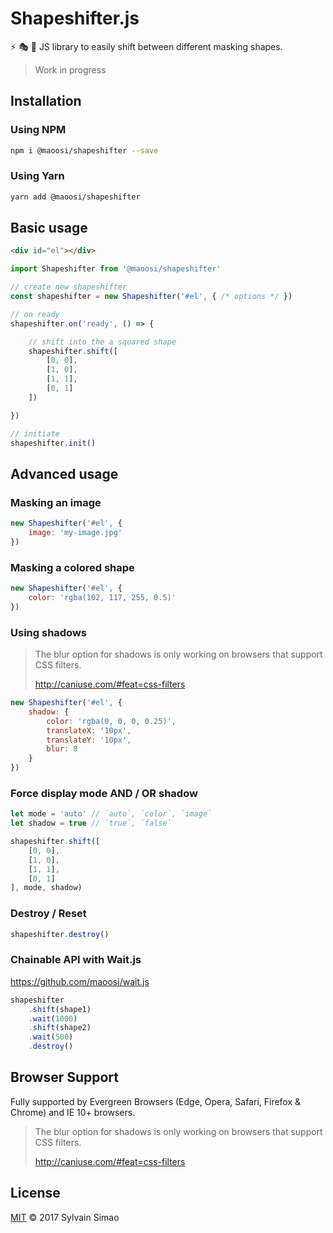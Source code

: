 # Shapeshifter.js

⚡ 🎭 🍆 JS library to easily shift between different masking shapes.

> Work in progress


## Installation

### Using NPM

```bash
npm i @maoosi/shapeshifter --save
```

### Using Yarn

```bash
yarn add @maoosi/shapeshifter
```

## Basic usage

```html
<div id="el"></div>
```

```javascript
import Shapeshifter from '@maoosi/shapeshifter'

// create new shapeshifter
const shapeshifter = new Shapeshifter('#el', { /* options */ })

// on ready
shapeshifter.on('ready', () => {

    // shift into the a squared shape
    shapeshifter.shift([
        [0, 0],
        [1, 0],
        [1, 1],
        [0, 1]
    ])

})

// initiate
shapeshifter.init()
```


## Advanced usage

### Masking an image

```javascript
new Shapeshifter('#el', {
    image: 'my-image.jpg'
})
```

### Masking a colored shape

```javascript
new Shapeshifter('#el', {
    color: 'rgba(102, 117, 255, 0.5)'
})
```

### Using shadows

> The blur option for shadows is only working on browsers that support CSS filters.
>
> http://caniuse.com/#feat=css-filters

```javascript
new Shapeshifter('#el', {
    shadow: {
        color: 'rgba(0, 0, 0, 0.25)',
        translateX: '10px',
        translateY: '10px',
        blur: 8
    }
})
```

### Force display mode AND / OR shadow

```javascript
let mode = 'auto' // `auto`, `color`, `image`
let shadow = true // `true`, `false`

shapeshifter.shift([
    [0, 0],
    [1, 0],
    [1, 1],
    [0, 1]
], mode, shadow)
```

### Destroy / Reset

```javascript
shapeshifter.destroy()
```

### Chainable API with Wait.js

https://github.com/maoosi/wait.js

```javascript
shapeshifter
    .shift(shape1)
    .wait(1000)
    .shift(shape2)
    .wait(500)
    .destroy()
```


## Browser Support

Fully supported by Evergreen Browsers (Edge, Opera, Safari, Firefox & Chrome) and IE 10+ browsers.

> The blur option for shadows is only working on browsers that support CSS filters.
>
> http://caniuse.com/#feat=css-filters


## License

[MIT](https://github.com/maoosi/shapeshifter.js/blob/master/LICENSE.md) © 2017 Sylvain Simao
